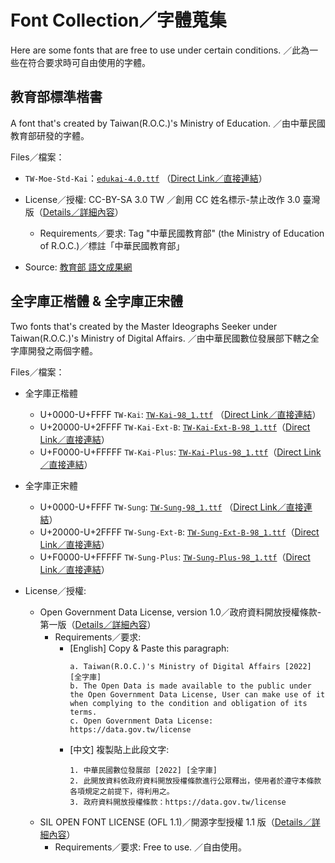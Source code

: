 # Font Collection／字體蒐集
Here are some fonts that are free to use under certain conditions. ／此為一些在符合要求時可自由使用的字體。

## 教育部標準楷書
A font that's created by Taiwan(R.O.C.)'s Ministry of Education. ／由中華民國教育部研發的字體。

Files／檔案：
- `TW-Moe-Std-Kai`：[`edukai-4.0.ttf`]( ./edukai-4.0.ttf ) （[Direct Link／直接連結]( https://raw.githubusercontent.com/XiaoPanPanKevinPan/fontCollection/main/edukai-4.0.ttf )）

- License／授權: CC-BY-SA 3.0 TW ／創用 CC 姓名標示-禁止改作 3.0 臺灣版（[Details／詳細內容]( https://creativecommons.org/licenses/by-nd/3.0/tw/ )）
	- Requirements／要求: Tag "中華民國教育部" (the Ministry of Education of R.O.C.)／標註「中華民國教育部」
- Source: [教育部 語文成果網]( https://language.moe.gov.tw/result.aspx?classify_sn=23&subclassify_sn=436&content_sn=10 )

## 全字庫正楷體 & 全字庫正宋體
Two fonts that's created by the Master Ideographs Seeker under Taiwan(R.O.C.)'s Ministry of Digital Affairs. ／由中華民國數位發展部下轄之全字庫開發之兩個字體。

Files／檔案：
- 全字庫正楷體
	- U+0000-U+FFFF `TW-Kai`: [`TW-Kai-98_1.ttf`]( ./TW-Kai-98_1.ttf ) （[Direct Link／直接連結]( https://raw.githubusercontent.com/XiaoPanPanKevinPan/fontCollection/main/TW-Kai-98_1.ttf )）
	- U+20000-U+2FFFF `TW-Kai-Ext-B`: [`TW-Kai-Ext-B-98_1.ttf`]( ./TW-Kai-Ext-B-98_1.ttf )（[Direct Link／直接連結]( https://raw.githubusercontent.com/XiaoPanPanKevinPan/fontCollection/main/TW-Kai-Ext-B-98_1.ttf )）
	- U+F0000-U+FFFFF `TW-Kai-Plus`: [`TW-Kai-Plus-98_1.ttf`]( ./TW-Kai-Plus-98_1.ttf )（[Direct Link／直接連結]( https://raw.githubusercontent.com/XiaoPanPanKevinPan/fontCollection/main/TW-Kai-Plus-98_1.ttf )）
- 全字庫正宋體
	- U+0000-U+FFFF `TW-Sung`: [`TW-Sung-98_1.ttf`]( ./TW-Sung-98_1.ttf ) （[Direct Link／直接連結]( https://raw.githubusercontent.com/XiaoPanPanKevinPan/fontCollection/main/TW-Sung-98_1.ttf )）
	- U+20000-U+2FFFF `TW-Sung-Ext-B`: [`TW-Sung-Ext-B-98_1.ttf`]( ./TW-Sung-Ext-B-98_1.ttf )（[Direct Link／直接連結]( https://raw.githubusercontent.com/XiaoPanPanKevinPan/fontCollection/main/TW-Sung-Ext-B-98_1.ttf )）
	- U+F0000-U+FFFFF `TW-Sung-Plus`: [`TW-Sung-Plus-98_1.ttf`]( ./TW-Sung-Plus-98_1.ttf )（[Direct Link／直接連結]( https://raw.githubusercontent.com/XiaoPanPanKevinPan/fontCollection/main/TW-Sung-Plus-98_1.ttf )）

- License／授權: 
	- Open Government Data License, version 1.0／政府資料開放授權條款-第一版（[Details／詳細內容]( https://data.gov.tw/license )）
		- Requirements／要求: 
			- \[English\] Copy & Paste this paragraph: 
				```
				a. Taiwan(R.O.C.)'s Ministry of Digital Affairs [2022] [全字庫]
				b. The Open Data is made available to the public under the Open Government Data License, User can make use of it when complying to the condition and obligation of its terms.
				c. Open Government Data License: https://data.gov.tw/license
				```
			- \[中文\] 複製貼上此段文字:
				```
				1. 中華民國數位發展部 [2022] [全字庫]
				2. 此開放資料依政府資料開放授權條款進行公眾釋出，使用者於遵守本條款各項規定之前提下，得利用之。
				3. 政府資料開放授權條款：https://data.gov.tw/license
				```
	- SIL OPEN FONT LICENSE (OFL 1.1)／開源字型授權 1.1 版（[Details／詳細內容]( https://opensource.org/licenses/OFL-1.1 )）
		- Requirements／要求: Free to use. ／自由使用。
